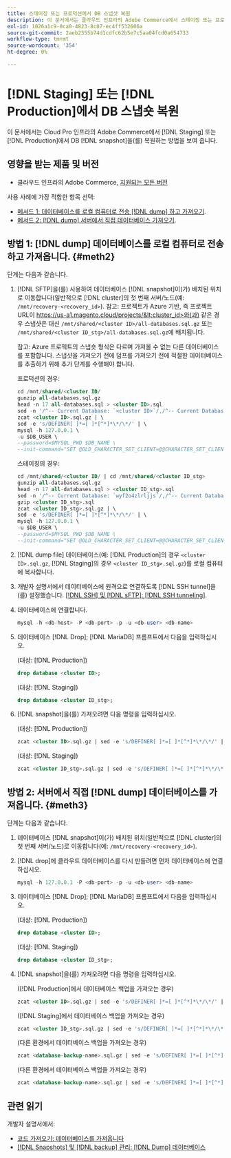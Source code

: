 ```yaml
---
title: 스테이징 또는 프로덕션에서 DB 스냅샷 복원
description: 이 문서에서는 클라우드 인프라의 Adobe Commerce에서 스테이징 또는 프로덕션에서 DB 스냅샷을 복원하는 방법을 보여 줍니다.
exl-id: 1026a1c9-0ca0-4823-8c07-ec4ff532606a
source-git-commit: 2aeb2355b74d1cdfc62b5e7c5aa04fcd0a654733
workflow-type: tm+mt
source-wordcount: '354'
ht-degree: 0%

---
```


# [!DNL Staging] 또는 [!DNL Production]에서 DB 스냅숏 복원

이 문서에서는 Cloud Pro 인프라의 Adobe Commerce에서 [!DNL Staging] 또는 [!DNL Production]에서 DB [!DNL snapshot]을(를) 복원하는 방법을 보여 줍니다.

## 영향을 받는 제품 및 버전

* 클라우드 인프라의 Adobe Commerce, [지원되는 모든 버전](https://magento.com/sites/default/files/magento-software-lifecycle-policy.pdf)

사용 사례에 가장 적합한 항목 선택:

* [메서드 1: 데이터베이스를 로컬 컴퓨터로 전송 [!DNL dump] 하고 가져오기](#meth2).
* [메서드 2:  [!DNL dump] 서버에서 직접 데이터베이스 가져오기](#meth3).

## 방법 1: [!DNL dump] 데이터베이스를 로컬 컴퓨터로 전송하고 가져옵니다. {#meth2}

단계는 다음과 같습니다.

1. [!DNL SFTP]을(를) 사용하여 데이터베이스 [!DNL snapshot]이(가) 배치된 위치로 이동합니다(일반적으로 [!DNL cluster]의 첫 번째 서버/노드(예: `/mnt/recovery-<recovery_id>`). 참고: 프로젝트가 Azure 기반, 즉 프로젝트 URL이 https://us-a1.magento.cloud/projects/&lt;cluster_id>와(과) 같은 경우 스냅샷은 대신 `/mnt/shared/<cluster ID>/all-databases.sql.gz` 또는 `/mnt/shared/<cluster ID_stg>/all-databases.sql.gz`에 배치됩니다.

   참고: Azure 프로젝트의 스냅숏 형식은 다르며 가져올 수 없는 다른 데이터베이스를 포함합니다. 스냅샷을 가져오기 전에     덤프를 가져오기 전에 적절한 데이터베이스를 추출하기 위해 추가 단계를 수행해야 합니다.

   프로덕션의 경우:

   ```sql
   cd /mnt/shared/<cluster ID/
   gunzip all-databases.sql.gz 
   head -n 17 all-databases.sql > <cluster ID>.sql 
   sed -n '/^-- Current Database: `<cluster ID>`/,/^-- Current Database: `/p' all-databases.sql >> <cluster ID>.sql gzip <cluster ID>.sql
   zcat <cluster ID>.sql.gz | \
   sed -e 's/DEFINER[ ]*=[ ]*[^*]*\*/\*/' | \
   mysql -h 127.0.0.1 \
   -u $DB_USER \
   --password=$MYSQL_PWD $DB_NAME \
   --init-command="SET @OLD_CHARACTER_SET_CLIENT=@@CHARACTER_SET_CLIENT ;SET @OLD_CHARACTER_SET_RESULTS=@@CHARACTER_SET_RESULTS ;SET @OLD_COLLATION_CONNECTION=@@COLLATION_CONNECTION ;SET NAMES utf8 ;SET @OLD_TIME_ZONE=@@TIME_ZONE ;SET TIME_ZONE='+00:00' ;SET @OLD_UNIQUE_CHECKS=@@UNIQUE_CHECKS, UNIQUE_CHECKS=0 ;SET @OLD_FOREIGN_KEY_CHECKS=@@FOREIGN_KEY_CHECKS, FOREIGN_KEY_CHECKS=0 ;SET @OLD_SQL_MODE=@@SQL_MODE, SQL_MODE='NO_AUTO_VALUE_ON_ZERO' ;SET @OLD_SQL_NOTES=@@SQL_NOTES, SQL_NOTES=0;"
   ```

   스테이징의 경우:

   ```sql
   cd /mnt/shared/<cluster ID/ | cd /mnt/shared/<cluster ID_stg>
   gunzip all-databases.sql.gz 
   head -n 17 all-databases.sql > <cluster ID_stg>.sql
   sed -n '/^-- Current Database: `wyf2o4zlrljjs`/,/^-- Current Database: `/p' all-databases.sql >> <cluster ID_stg>.sql 
   gzip <cluster ID_stg>.sql  
   zcat <cluster ID_stg>.sql.gz | \
   sed -e 's/DEFINER[ ]*=[ ]*[^*]*\*/\*/' | \
   mysql -h 127.0.0.1 \
   -u $DB_USER \
   --password=$MYSQL_PWD $DB_NAME \
   --init-command="SET @OLD_CHARACTER_SET_CLIENT=@@CHARACTER_SET_CLIENT ;SET @OLD_CHARACTER_SET_RESULTS=@@CHARACTER_SET_RESULTS ;SET @OLD_COLLATION_CONNECTION=@@COLLATION_CONNECTION ;SET NAMES utf8 ;SET @OLD_TIME_ZONE=@@TIME_ZONE ;SET TIME_ZONE='+00:00' ;SET @OLD_UNIQUE_CHECKS=@@UNIQUE_CHECKS, UNIQUE_CHECKS=0 ;SET @OLD_FOREIGN_KEY_CHECKS=@@FOREIGN_KEY_CHECKS, FOREIGN_KEY_CHECKS=0 ;SET @OLD_SQL_MODE=@@SQL_MODE, SQL_MODE='NO_AUTO_VALUE_ON_ZERO' ;SET @OLD_SQL_NOTES=@@SQL_NOTES, SQL_NOTES=0;"
   ```

1. [!DNL dump file] 데이터베이스(예: [!DNL Production]의 경우 `<cluster ID>.sql.gz`, [!DNL Staging]의 경우 `<cluster ID_stg>.sql.gz`)를 로컬 컴퓨터에 복사합니다.
1. 개발자 설명서에서 데이터베이스에 원격으로 연결하도록 [!DNL SSH tunnel]을(를) 설정했습니다. [[!DNL SSH] 및 [!DNL sFTP]: [!DNL SSH tunneling]](https://experienceleague.adobe.com/en/docs/commerce-cloud-service/user-guide/develop/secure-connections#env-start-tunn).
1. 데이터베이스에 연결합니다.

   ```sql
   mysql -h <db-host> -P <db-port> -p -u <db-user> <db-name>
   ```

1. 데이터베이스 [!DNL Drop]; [!DNL MariaDB] 프롬프트에서 다음을 입력하십시오.

   (대상: [!DNL Production])

   ```sql
   drop database <cluster ID>;
   ```

   (대상: [!DNL Staging])

   ```sql
   drop database <cluster ID_stg>;
   ```

1. [!DNL snapshot]을(를) 가져오려면 다음 명령을 입력하십시오.

   (대상: [!DNL Production])

   ```sql
   zcat <cluster ID>.sql.gz | sed -e 's/DEFINER[ ]*=[ ]*[^*]*\*/\*/' | mysql -h 127.0.0.1 -P <db-port> -p -u   <db-user> <db-name>
   ```

   (대상: [!DNL Staging])

   ```sql
   zcat <cluster ID_stg>.sql.gz | sed -e 's/DEFINER[ ]*=[ ]*[^*]*\*/\*/' | mysql -h 127.0.0.1 -P <db-port> -p -u   <db-user> <db-name>
   ```

## 방법 2: 서버에서 직접 [!DNL dump] 데이터베이스를 가져옵니다. {#meth3}

단계는 다음과 같습니다.

1. 데이터베이스 [!DNL snapshot]이(가) 배치된 위치(일반적으로 [!DNL cluster]의 첫 번째 서버/노드)로 이동합니다(예: `/mnt/recovery-<recovery_id>`).
1. [!DNL drop]에 클라우드 데이터베이스를 다시 만들려면 먼저 데이터베이스에 연결하십시오.

   ```sql
   mysql -h 127.0.0.1 -P <db-port> -p -u <db-user> <db-name>
   ```

1. 데이터베이스 [!DNL Drop]; [!DNL MariaDB] 프롬프트에서 다음을 입력하십시오.

   (대상: [!DNL Production])

   ```sql
   drop database <cluster ID>;
   ```

   (대상: [!DNL Staging])

   ```sql
   drop database <cluster ID_stg>;
   ```

1. [!DNL snapshot]을(를) 가져오려면 다음 명령을 입력하십시오.

   ([!DNL Production]에서 데이터베이스 백업을 가져오는 경우)

   ```sql
   zcat <cluster ID>.sql.gz | sed -e 's/DEFINER[ ]*=[ ]*[^*]*\*/\*/' | mysql -h 127.0.0.1 -p -u <db-user> <db-name>
   ```

   ([!DNL Staging]에서 데이터베이스 백업을 가져오는 경우)

   ```sql
   zcat <cluster ID_stg>.sql.gz | sed -e 's/DEFINER[ ]*=[ ]*[^*]*\*/\*/' | mysql -h 127.0.0.1 -p -u <db-user> <db-name>
   ```

   (다른 환경에서 데이터베이스 백업을 가져오는 경우)

   ```sql
   zcat <database-backup-name>.sql.gz | sed -e 's/DEFINER[ ]*=[ ]*[^*]*\*/\*/' | mysql -h 127.0.0.1 -p -u <db-user> <db-name>
   ```

   (다른 환경에서 데이터베이스 백업을 가져오는 경우)

   ```sql
   zcat <database-backup-name>.sql.gz | sed -e 's/DEFINER[ ]*=[ ]*[^*]*\*/\*/' | mysql -h 127.0.0.1 -p -u <db-user> <db-name>
   ```

## 관련 읽기

개발자 설명서에서:

* [코드 가져오기: 데이터베이스를 가져옵니다](https://experienceleague.adobe.com/en/docs/commerce-cloud-service/user-guide/develop/deploy/staging-production)
* [[!DNL Snapshots] 및 [!DNL backup] 관리: [!DNL Dump] 데이터베이스](https://experienceleague.adobe.com/en/docs/commerce-cloud-service/user-guide/develop/storage/snapshots)
